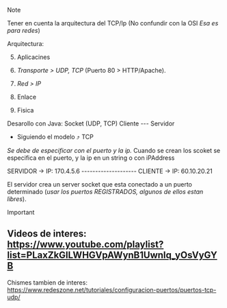 >[!NOTE]
> Tener en cuenta la arquitectura del TCP/Ip (No confundir con la OSI _Esa es para redes_)

Arquitectura:

5. Aplicacines

4. _Transporte  > UDP, TCP_ (Puerto 80 > HTTP/Apache). 

3. _Red > IP_

2. Enlace

1. Fisica

Desarollo con Java: 
    Socket (UDP, TCP)
Cliente --- Servidor

 - Siguiendo el modelo ⤴️ TCP

_Se debe de especificar con el puerto y la ip._
Cuando se crean los scoket se especifica en el puerto, y la ip en un string o con iPAddress


SERVIDOR -> IP: 170.4.5.6 -------------------- CLIENTE -> IP: 60.10.20.21

El servidor crea un server socket que esta conectado a un puerto determinado (_usar los puertos REGISTRADOS, algunos de ellos estan libres_). 



> [!IMPORTANT]
> Videos de interes: https://www.youtube.com/playlist?list=PLaxZkGlLWHGVpAWynB1UwnIq_yOsVyGYB
>---------------------------------------------------------------------------------------------------------
> Chismes tambien de interes:  https://www.redeszone.net/tutoriales/configuracion-puertos/puertos-tcp-udp/